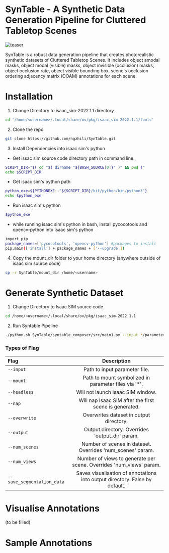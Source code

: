 # SynTable - A Synthetic Data Generation Pipeline for Cluttered Tabletop Scenes
![teaser](./readme_images/teaser.png)

SynTable is a robust data generation pipeline that creates photorealistic synthetic datasets of Cluttered Tabletop Scenes. It includes object amodal masks, object modal (visible) masks, object invisible (occlusion) masks, object occlusion rate, object visible bounding box, scene's occlusion ordering adjacency matrix (OOAM) annotations for each scene.


# **Installation**
1. Change Directory to isaac_sim-2022.1.1 directory
``` bash
cd '/home/<username>/.local/share/ov/pkg/isaac_sim-2022.1.1/tools'
```

2. Clone the repo 
``` bash
git clone https://github.com/ngzhili/SynTable.git
```

3. Install Dependencies into isaac sim's python
- Get issac sim source code directory path in command line.
``` bash
SCRIPT_DIR="$( cd "$( dirname "${BASH_SOURCE[0]}" )" && pwd )"
echo $SCRIPT_DIR
```
- Get isaac sim's python path
``` bash
python_exe=${PYTHONEXE:-"${SCRIPT_DIR}/kit/python/bin/python3"}
echo $python_exe
```
- Run isaac sim's python
``` bash
$python_exe
```
- while running isaac sim's python in bash, install pycocotools and opencv-python into isaac sim's python
``` bash
import pip
package_names=['pycocotools', 'opencv-python'] #packages to install
pip.main(['install'] + package_names + ['--upgrade'])
```

4. Copy the mount_dir folder to your home directory (anywhere outside of isaac sim source code)
``` bash
cp -r SynTable/mount_dir /home/<username>
```

# **Generate Synthetic Dataset**

1. Change Directory to Isaac SIM source code
``` bash
cd /home/<username>/.local/share/ov/pkg/isaac_sim-2022.1.1
```
2. Run Syntable Pipeline
``` bash
./python.sh SynTable/syntable_composer/src/main1.py --input */parameters/train_config_syntable2.yaml --output */dataset/train --mount '/home/<username>/mount_dir' --num_scenes 3 --num_views 3 --overwrite --save_segmentation_data
```

### **Types of Flag**
| Flag           | Description |
| :---           |    :----:   |
| ```--input```  | Path to input parameter file.       |
| ```--mount```   | Path to mount symbolized in parameter files via '*'.        |
| ```--headless```   | Will not launch Isaac SIM window.        |
| ```--nap```   | Will nap Isaac SIM after the first scene is generated.        |
| ```--overwrite```   | Overwrites dataset in output directory.        |
| ```--output```   | Output directory. Overrides 'output_dir' param.        |
| ```--num_scenes```  | Number of scenes in dataset. Overrides 'num_scenes' param.       |
| ```--num_views```  | Number of views to generate per scene. Overrides 'num_views' param.      |
| ```--save_segmentation_data```  | Saves visualisation of annotations into output directory. False by default.      |

# **Visualise Annotations**
(to be filled)


# **Sample Annotations**

<!---![RGB](./readme_images/RGB.png) 
![OODAG](./readme_images/OODAG.png) ![OODAG2](./readme_images/OODAG2.png)
![OOAM](./readme_images/OOAM.png) -->
